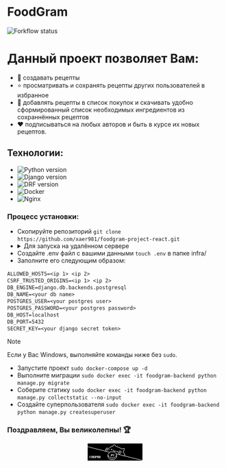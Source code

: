 # FoodGram
![Forkflow status](https://github.com/xaer981/foodgram-project-react/actions/workflows/foodgram_workflow.yml/badge.svg)

# Данный проект позволяет Вам:
- 🍖 создавать рецепты
- ⭐ просматривать и сохранять рецепты других пользователей в избранное
- 🛒 добавлять рецепты в список покупок и скачивать удобно сформированный список необходимых ингредиентов из сохраннённых рецептов
- ❤️ подписываться на любых авторов и быть в курсе их новых рецептов.

## Технологии:
- ![Python version](https://img.shields.io/pypi/pyversions/django)
- ![Django version](https://img.shields.io/pypi/v/django?label=django)
- ![DRF version](https://img.shields.io/pypi/v/djangorestframework?label=djangorestframework)
- ![Docker](https://img.shields.io/badge/using-Docker-green)
- ![Nginx](https://img.shields.io/badge/using-nginx-green)

### Процесс установки:
- Скопируйте репозиторий ```git clone https://github.com/xaer981/foodgram-project-react.git```
- <details>
    <summary>Для запуска на удалённом сервере</summary>
      <li>Подключитесь к своему удалённому серверу <code>ssh {username}@{ip}</code></li>
      <li>Обновите существующие пакеты <code>sudo apt update && sudo apt upgrade -y</code></li>
      <li>Установите docker <code>sudo apt install docker.io</code></li>
      <li>Установите docker-compose <code>curl -SL https://github.com/docker/compose/releases/download/v2.18.1/docker-compose-linux-x86_64 -o /usr/local/bin/docker-compose</code></li>
      <li>Дайте нужные разрешения docker-compose <code>sudo chmod +x /usr/local/bin/docker-compose</code></li>
      <li>Создайте нужные папки для проекта: <code>mkdir -p projects/foodgram</code></li>
      <li>Скопируйте себе содержимое папки infra <code>scp -r infra/* {username}@{ip}:/home/{username}/projects/foodgram/</code></li>
  </details>
- Создайте .env файл с вашими данными ```touch .env``` в папке infra/
- Заполните его следующим образом:
```
ALLOWED_HOSTS=<ip 1> <ip 2>
CSRF_TRUSTED_ORIGINS=<ip 1> <ip 2>
DB_ENGINE=django.db.backends.postgresql
DB_NAME=<your db name>
POSTGRES_USER=<your postgres user>
POSTGRES_PASSWORD=<your postgres password>
DB_HOST=localhost
DB_PORT=5432
SECRET_KEY=<your django secret token>
```
> [!NOTE]
> Если у Вас Windows, выполняйте команды ниже без `sudo`.
- Запустите проект ```sudo docker-compose up -d```
- Выполните миграции ```sudo docker exec -it foodgram-backend python manage.py migrate```
- Соберите статику ```sudo docker exec -it foodgram-backend python manage.py collectstatic --no-input```
- Создайте суперпользователя ```sudo docker exec -it foodgram-backend python manage.py createsuperuser```

### Поздравляем, Вы великолепны! 🏆

<p align=center>
  <a href="url"><img src="https://github.com/xaer981/xaer981/blob/main/main_cat.gif" align="center" height="40" width="128"></a>
</p>
